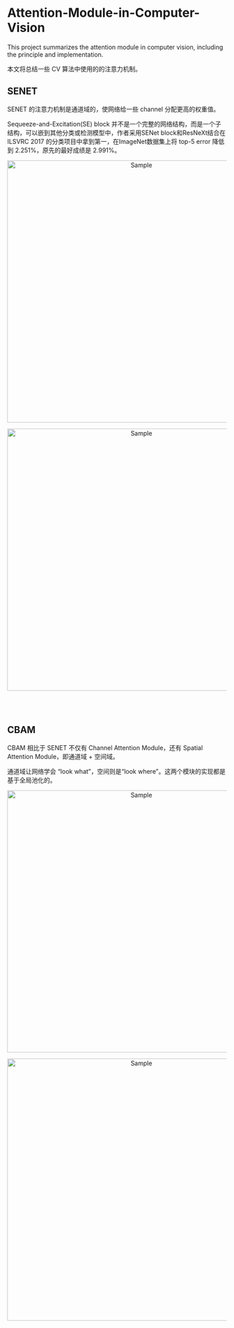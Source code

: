 # Attention-Module-in-Computer-Vision
This project summarizes the attention module in computer vision, including the principle and implementation.


本文将总结一些 CV 算法中使用的的注意力机制。

## SENET<br>

SENET 的注意力机制是通道域的，使网络给一些 channel 分配更高的权重值。

Sequeeze-and-Excitation(SE) block 并不是一个完整的网络结构，而是一个子结构，可以嵌到其他分类或检测模型中，作者采用SENet block和ResNeXt结合在ILSVRC 2017 的分类项目中拿到第一，在ImageNet数据集上将 top-5 error 降低到 2.251%，原先的最好成绩是 2.991%。

<p align="center">
	<img src="https://github.com/taki0112/SENet-Tensorflow/blob/master/assests/senet_block.JPG" alt="Sample"  width="600">
</p>

<p align="center">
	<img src="https://github.com/hujie-frank/SENet/raw/master/figures/SE-Inception-module.jpg" alt="Sample"  width="600">
</p>
<br>
<br>

## CBAM<br>

CBAM 相比于 SENET 不仅有 Channel Attention Module，还有 Spatial Attention Module，即通道域 + 空间域。

通道域让网络学会 “look what”，空间则是“look where”。这两个模块的实现都是基于全局池化的。

<p align="center">
	<img src="https://github.com/kobiso/CBAM-keras/raw/master/figures/overview.png" alt="Sample"  width="600">
</p>

<p align="center">
	<img src="https://github.com/kobiso/CBAM-keras/raw/master/figures/submodule.png" alt="Sample"  width="600">
</p>




